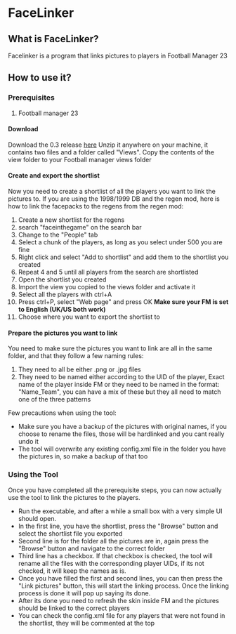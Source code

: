 # FaceLinker

## What is FaceLinker?

Facelinker is a program that links pictures to players in Football Manager 23

## How to use it?

### Prerequisites
1. Football manager 23

#### Download
Download the 0.3 release [here](https://github.com/loiveli/FacepackLinker/releases/tag/0.3)
Unzip it anywhere on your machine, it contains two files and a folder called "Views". Copy the contents of the view folder to your Football manager views folder

#### Create and export the shortlist
Now you need to create a shortlist of all the players you want to link the pictures to. 
If you are using the 1998/1999 DB and the regen mod, here is how to link the facepacks to the regens from the regen mod:
1. Create a new shortlist for the regens
2. search "faceinthegame" on the search bar
3. Change to the "People" tab
4. Select a chunk of the players, as long as you select under 500 you are fine
5. Right click and select "Add to shortlist" and add them to the shortlist you created
6. Repeat 4 and 5 until all players from the search are shortlisted
7. Open the shortlist you created
8. Import the view you copied to the views folder and activate it
9. Select all the players with ctrl+A
10. Press ctrl+P, select "Web page" and press OK **Make sure your FM is set to English (UK/US both work)**
11. Choose where you want to export the shortlist to

#### Prepare the pictures you want to link
You need to make sure the pictures you want to link are all in the same folder, and that they follow a few naming rules:
1. They need to all be either .png or .jpg files
2. They need to be named either according to the UID of the player, Exact name of the player inside FM or they need to be named in the format: "Name_Team", you can have a mix of these but they all need to match one of the three patterns

Few precautions when using the tool: 
- Make sure you have a backup of the pictures with original names, if you choose to rename the files, those will be hardlinked and you cant really undo it
- The tool will overwrite any existing config.xml file in the folder you have the pictures in, so make a backup of that too

### Using the Tool
Once you have completed all the prerequisite steps, you can now actually use the tool to link the pictures to the players.
- Run the executable, and after a while a small box with a very simple UI should open.
- In the first line, you have the shortlist, press the "Browse" button and select the shortlist file you exported
- Second line is for the folder all the pictures are in, again press the "Browse" button and navigate to the correct folder
- Third line has a checkbox. If that checkbox is checked, the tool will rename all the files with the corresponding player UIDs, if its not checked, it will keep the names as is.
- Once you have filled the first and second lines, you can then press the "Link pictures" button, this will start the linking process. Once the linking process is done it will pop up saying its done.
- After its done you need to refresh the skin inside FM and the pictures should be linked to the correct players
- You can check the config.xml file for any players that were not found in the shortlist, they will be commented at the top
